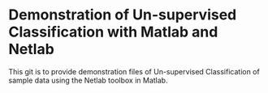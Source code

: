 # Demonstration of Un-supervised Classification with Matlab and Netlab

This git is to provide demonstration files of Un-supervised Classification of sample data using the Netlab toolbox in Matlab.